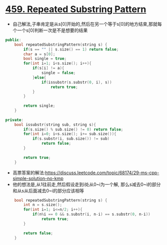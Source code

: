 # [459. Repeated Substring Pattern](https://leetcode.com/problems/repeated-substring-pattern/description/)
* 自己解法,子串肯定是从s[0]开始的,然后在另一个等于s[0]的地方结束,那就每个一个s[0]判断一次是不是想要的结果

```c++
public:
    bool repeatedSubstringPattern(string s) {
        if(s == "" || s.size() == 1) return false;
        char a = s[0];
        bool single = true;
        for(int i=1; i<s.size(); i++){
            if(s[i] != a){
                single = false;
            }else{
                if(issubstr(s.substr(0, i), s))
                    return true;
            }
        }
        
        return single;
    }
    
private:
    bool issubstr(string sub, string s){
        if(s.size() % sub.size() != 0) return false;
        for(int i=0; i<s.size(); i+= sub.size()){
            if(s.substr(i, sub.size()) != sub)
                return false;
        }
        
        return true;
    }
```

* 高票答案的解法:https://discuss.leetcode.com/topic/68174/29-ms-cpp-simple-solution-no-kmp
* 他的想法是,从1往前走,然后假设走到i处从0~i为一个解, 那么s减去0~i的部分和从s从后面减去0~i的部分应该相等

```c++
    bool repeatedSubstringPattern(string s) {
        int n = s.size();
        for(int i=1; i<=n/2; i++){
            if(n%i == 0 && s.substr(i, n-i) == s.substr(0, n-i))
                return true;
        }
        
        return false;
    }
```
